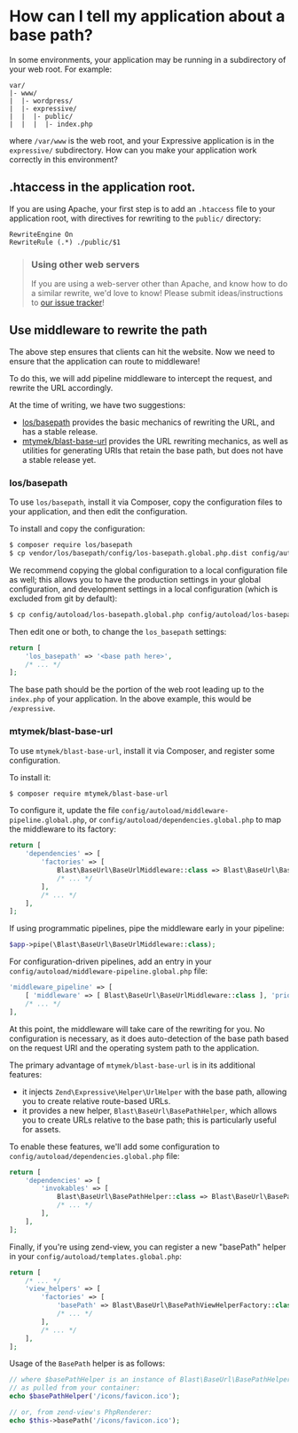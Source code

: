 # How can I tell my application about a base path?

In some environments, your application may be running in a subdirectory of your
web root. For example:

```
var/
|- www/
|  |- wordpress/
|  |- expressive/
|  |  |- public/
|  |  |  |- index.php
```

where `/var/www` is the web root, and your Expressive application is in the
`expressive/` subdirectory. How can you make your application work correctly in
this environment?

## .htaccess in the application root.

If you are using Apache, your first step is to add an `.htaccess` file to your
application root, with directives for rewriting to the `public/` directory:

```ApacheConf
RewriteEngine On
RewriteRule (.*) ./public/$1
```

> ### Using other web servers
>
> If you are using a web-server other than Apache, and know how to do a similar
> rewrite, we'd love to know! Please submit ideas/instructions to
> [our issue tracker](https://github.com/zendframework/zend-expressive/issues)!

## Use middleware to rewrite the path

The above step ensures that clients can hit the website. Now we need to ensure
that the application can route to middleware!

To do this, we will add pipeline middleware to intercept the request, and
rewrite the URL accordingly.

At the time of writing, we have two suggestions:

- [los/basepath](https://github.com/Lansoweb/basepath) provides the basic
  mechanics of rewriting the URL, and has a stable release.
- [mtymek/blast-base-url](https://github.com/mtymek/blast-base-url) provides the
  URL rewriting mechanics, as well as utilities for generating URIs that retain
  the base path, but does not have a stable release yet.

### los/basepath

To use `los/basepath`, install it via Composer, copy the configuration files to
your application, and then edit the configuration.

To install and copy the configuration:

```bash
$ composer require los/basepath
$ cp vendor/los/basepath/config/los-basepath.global.php.dist config/autoload/los-basepath.global.php
```

We recommend copying the global configuration to a local configuration file as
well; this allows you to have the production settings in your global
configuration, and development settings in a local configuration (which is
excluded from git by default):

```bash
$ cp config/autoload/los-basepath.global.php config/autoload/los-basepath.local.php
```

Then edit one or both, to change the `los_basepath` settings:

```php
return [
    'los_basepath' => '<base path here>',
    /* ... */
];
```

The base path should be the portion of the web root leading up to the
`index.php` of your application. In the above example, this would be
`/expressive`.

### mtymek/blast-base-url

To use `mtymek/blast-base-url`, install it via Composer, and register some
configuration.

To install it:

```bash
$ composer require mtymek/blast-base-url
```

To configure it, update the file `config/autoload/middleware-pipeline.global.php`,
or `config/autoload/dependencies.global.php` to map the middleware to its factory:

```php
return [
    'dependencies' => [
        'factories' => [
            Blast\BaseUrl\BaseUrlMiddleware::class => Blast\BaseUrl\BaseUrlMiddlewareFactory::class,
            /* ... */
        ],
        /* ... */
    ],
];
```

If using programmatic pipelines, pipe the middleware early in your pipeline:

```php
$app->pipe(\Blast\BaseUrl\BaseUrlMiddleware::class);
```

For configuration-driven pipelines, add an entry in your
`config/autoload/middleware-pipeline.global.php` file:

```php
'middleware_pipeline' => [
    [ 'middleware' => [ Blast\BaseUrl\BaseUrlMiddleware::class ], 'priority' => 1000 ],
    /* ... */
],
```

At this point, the middleware will take care of the rewriting for you. No
configuration is necessary, as it does auto-detection of the base path based on
the request URI and the operating system path to the application.

The primary advantage of `mtymek/blast-base-url` is in its additional features:

- it injects `Zend\Expressive\Helper\UrlHelper` with the base path, allowing you 
  to create relative route-based URLs.
- it provides a new helper, `Blast\BaseUrl\BasePathHelper`, which allows you to
  create URLs relative to the base path; this is particularly useful for assets.

To enable these features, we'll add some configuration to
`config/autoload/dependencies.global.php` file:

```php
return [
    'dependencies' => [
        'invokables' => [
            Blast\BaseUrl\BasePathHelper::class => Blast\BaseUrl\BasePathHelper::class,            
            /* ... */
        ],
    ],
];
```

Finally, if you're using zend-view, you can register a new "basePath" helper in
your `config/autoload/templates.global.php`:

```php
return [
    /* ... */
    'view_helpers' => [
        'factories' => [
            'basePath' => Blast\BaseUrl\BasePathViewHelperFactory::class,
            /* ... */
        ],
        /* ... */
    ],
];
```

Usage of the `BasePath` helper is as follows:

```php
// where $basePathHelper is an instance of Blast\BaseUrl\BasePathHelper
// as pulled from your container:
echo $basePathHelper('/icons/favicon.ico');

// or, from zend-view's PhpRenderer:
echo $this->basePath('/icons/favicon.ico');
```
